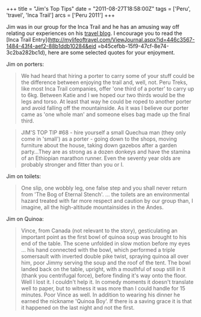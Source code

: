 +++
title = "Jim's Top Tips"
date = "2011-08-27T18:58:00Z"
tags = ['Peru', 'travel', 'Inca Trail']
arcs = ['Peru 2011']
+++

Jim was in our group for the Inca Trail and he has an amusing way off relating
our experiences on his [travel blog](http://mylifeoftravel.com/Jimmy.home). 
I encourage you to read the [Inca Trail
Entry](http://mylifeoftravel.com/ViewJournal.aspx?id=446c3567-1484-43f4-aef2-88b1ddb10284&eid
=b45cefbb-15f9-47cf-8e74-3c2ba282bc1d), here are some selected quotes for your
enjoyment.

Jim on porters:

> We had heard that hiring a porter to carry some of your stuff could be the
difference between enjoying the trail and, well, not. Peru Treks, like most
Inca Trail companies, offer 'one third of a porter' to carry up to 6kg.
Between Katie and I we hoped our two thirds would be the legs and torso. At
least that way he could be roped to another porter and avoid falling off the
mountainside. As it was I believe our porter came as 'one whole man' and
someone elses bag made up the final third.

>

> JIM'S TOP TIP #68 - hire yourself a small Quechua man (they only come in
'small') as a porter - going down to the shops, moving furniture about the
house, taking down gazebos after a garden party...They are as strong as a
dozen donkeys and have the stamina of an Ethiopian marathon runner. Even the
seventy year olds are probably stronger and fitter than you or I.

Jim on toilets:

> One slip, one wobbly leg, one false step and you shall never return from
'The Bog of Eternal Stench'. ... the toilets are an environmental hazard
treated with far more respect and caution by our group than, I imagine, all
the high-altitude mountainsides in the Andes.

Jim on Quinoa:

> Vince, from Canada (not relevant to the story), gesticulating an important
point as the first bowl of quinoa soup was brought to his end of the table.
The scene unfolded in slow motion before my eyes ... his hand connected with
the bowl, which performed a triple somersault with inverted double pike twist,
spraying quinoa all over him, poor Jimmy serving the soup and the roof of the
tent. The bowl landed back on the table, upright, with a mouthful of soup
still in it (thank you centrifugal force), before finding it's way onto the
floor. Well I lost it. I couldn't help it. In comedy moments it doesn't
translate well to paper, but to witness it was more than I could handle for 15
minutes. Poor Vince as well. In addition to wearing his dinner he earned the
nickname 'Quinoa Boy'. If there is a saving grace it is that it happened on
the last night and not the first.

